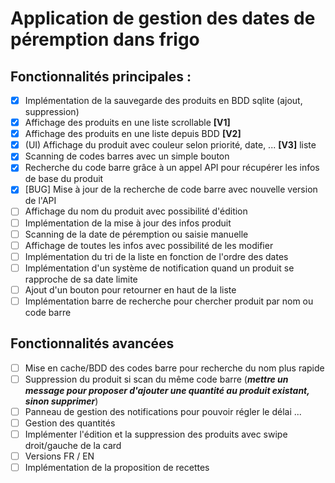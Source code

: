 # Application de gestion des dates de péremption dans frigo
## Fonctionnalités principales :
- [x] Implémentation de la sauvegarde des produits en BDD sqlite (ajout, suppression)
- [x] Affichage des produits en une liste scrollable **[V1]**
- [x] Affichage des produits en une liste depuis BDD **[V2]**
- [x] (UI) Affichage du produit avec couleur selon priorité, date, ... **[V3]** liste
- [x] Scanning de codes barres avec un simple bouton
- [x] Recherche du code barre grâce à un appel API pour récupérer les infos de base du produit 
- [x] [BUG] Mise à jour de la recherche de code barre avec nouvelle version de l'API
- [ ] Affichage du nom du produit avec possibilité d'édition 
- [ ] Implémentation de la mise à jour des infos produit
- [ ] Scanning de la date de péremption ou saisie manuelle
- [ ] Affichage de toutes les infos avec possibilité de les modifier
- [ ] Implémentation du tri de la liste en fonction de l'ordre des dates
- [ ] Implémentation d'un système de notification quand un produit se rapproche de sa date limite
- [ ] Ajout d'un bouton pour retourner en haut de la liste
- [ ] Implémentation barre de recherche pour chercher produit par nom ou code barre
  
## Fonctionnalités avancées
- [ ] Mise en cache/BDD des codes barre pour recherche du nom plus rapide
- [ ] Suppression du produit si scan du même code barre (***mettre un message pour proposer d'ajouter une quantité au produit existant, sinon supprimer***)
- [ ] Panneau de gestion des notifications pour pouvoir régler le délai ... 
- [ ] Gestion des quantités 
- [ ] Implémenter l'édition et la suppression des produits avec swipe droit/gauche de la card 
- [ ] Versions FR / EN
- [ ] Implémentation de la proposition de recettes 